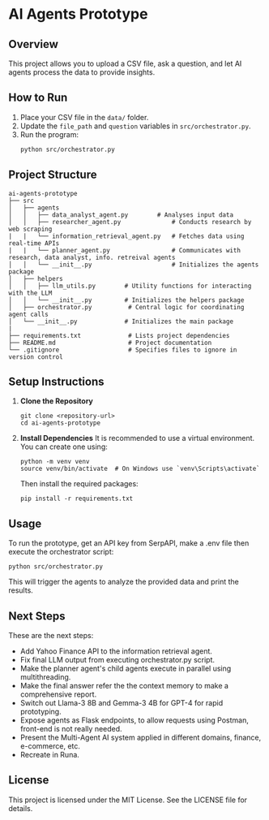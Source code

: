# AI Agents Prototype

## Overview
This project allows you to upload a CSV file, ask a question, and let AI agents process the data to provide insights.

## How to Run
1. Place your CSV file in the `data/` folder.
2. Update the `file_path` and `question` variables in `src/orchestrator.py`.
3. Run the program:
   ```bash
   python src/orchestrator.py
   ```

## Project Structure

```
ai-agents-prototype
├── src
│   ├── agents
│   │   ├── data_analyst_agent.py        # Analyses input data 
│   │   ├── researcher_agent.py              # Conducts research by web scraping
|   |   └── information_retrieval_agent.py   # Fetches data using real-time APIs
|   |   └── planner_agent.py                 # Communicates with research, data analyst, info. retreival agents
│   │   └── __init__.py                      # Initializes the agents package
│   ├── helpers
│   │   ├── llm_utils.py        # Utility functions for interacting with the LLM
│   │   └── __init__.py         # Initializes the helpers package
│   ├── orchestrator.py          # Central logic for coordinating agent calls
│   └── __init__.py             # Initializes the main package
|
├── requirements.txt             # Lists project dependencies
├── README.md                    # Project documentation
└── .gitignore                   # Specifies files to ignore in version control
```

## Setup Instructions

1. **Clone the Repository**
   ```
   git clone <repository-url>
   cd ai-agents-prototype
   ```

2. **Install Dependencies**
   It is recommended to use a virtual environment. You can create one using:
   ```
   python -m venv venv
   source venv/bin/activate  # On Windows use `venv\Scripts\activate`
   ```
   Then install the required packages:
   ```
   pip install -r requirements.txt
   ```

## Usage

To run the prototype, get an API key from SerpAPI, make a .env file then execute the orchestrator script:
```
python src/orchestrator.py
```

This will trigger the agents to analyze the provided data and print the results.

## Next Steps

These are the next steps:
- Add Yahoo Finance API to the information retrieval agent.
- Fix final LLM output from executing orchestrator.py script.
- Make the planner agent's child agents execute in parallel using multithreading.
- Make the final answer refer the the context memory to make a comprehensive report.
- Switch out Llama-3 8B and Gemma-3 4B for GPT-4 for rapid prototyping.
- Expose agents as Flask endpoints, to allow requests using Postman, front-end is not really needed.
- Present the Multi-Agent AI system applied in different domains, finance, e-commerce, etc. 
- Recreate in Runa.

## License

This project is licensed under the MIT License. See the LICENSE file for details.